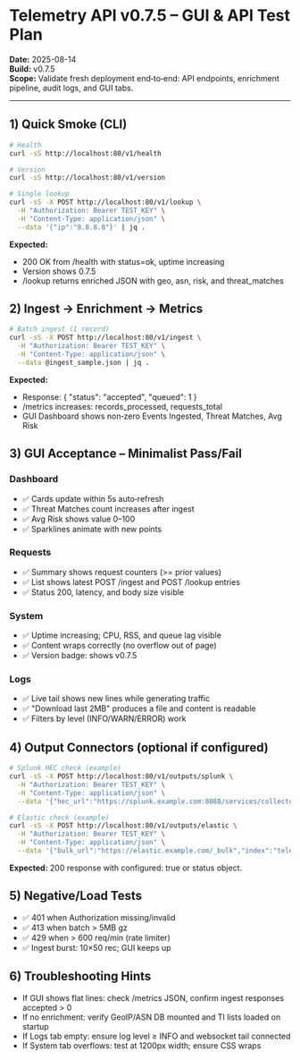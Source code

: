 # Telemetry API v0.7.5 – GUI & API Test Plan
**Date:** 2025-08-14  
**Build:** v0.7.5  
**Scope:** Validate fresh deployment end‑to‑end: API endpoints, enrichment pipeline, audit logs, and GUI tabs.

---

## 1) Quick Smoke (CLI)
```bash
# Health
curl -sS http://localhost:80/v1/health

# Version
curl -sS http://localhost:80/v1/version

# Single lookup
curl -sS -X POST http://localhost:80/v1/lookup \
  -H "Authorization: Bearer TEST_KEY" \
  -H "Content-Type: application/json" \
  --data '{"ip":"8.8.8.8"}' | jq .
```

**Expected:**
- 200 OK from /health with status=ok, uptime increasing
- Version shows 0.7.5
- /lookup returns enriched JSON with geo, asn, risk, and threat_matches

## 2) Ingest → Enrichment → Metrics
```bash
# Batch ingest (1 record)
curl -sS -X POST http://localhost:80/v1/ingest \
  -H "Authorization: Bearer TEST_KEY" \
  -H "Content-Type: application/json" \
  --data @ingest_sample.json | jq .
```

**Expected:**
- Response: { "status": "accepted", "queued": 1 }
- /metrics increases: records_processed, requests_total
- GUI Dashboard shows non‑zero Events Ingested, Threat Matches, Avg Risk

## 3) GUI Acceptance – Minimalist Pass/Fail

### Dashboard
- ✅ Cards update within 5s auto‑refresh
- ✅ Threat Matches count increases after ingest
- ✅ Avg Risk shows value 0–100
- ✅ Sparklines animate with new points

### Requests
- ✅ Summary shows request counters (>= prior values)
- ✅ List shows latest POST /ingest and POST /lookup entries
- ✅ Status 200, latency, and body size visible

### System
- ✅ Uptime increasing; CPU, RSS, and queue lag visible
- ✅ Content wraps correctly (no overflow out of page)
- ✅ Version badge: shows v0.7.5

### Logs
- ✅ Live tail shows new lines while generating traffic
- ✅ "Download last 2MB" produces a file and content is readable
- ✅ Filters by level (INFO/WARN/ERROR) work

## 4) Output Connectors (optional if configured)
```bash
# Splunk HEC check (example)
curl -sS -X POST http://localhost:80/v1/outputs/splunk \
  -H "Authorization: Bearer TEST_KEY" \
  -H "Content-Type: application/json" \
  --data '{"hec_url":"https://splunk.example.com:8088/services/collector","token":"***","sourcetype":"telemetry"}'

# Elastic check (example)
curl -sS -X POST http://localhost:80/v1/outputs/elastic \
  -H "Authorization: Bearer TEST_KEY" \
  -H "Content-Type: application/json" \
  --data '{"bulk_url":"https://elastic.example.com/_bulk","index":"telemetry-*"}'
```

**Expected:** 200 response with configured: true or status object.

## 5) Negative/Load Tests
- ✅ 401 when Authorization missing/invalid
- ✅ 413 when batch > 5MB gz
- ✅ 429 when > 600 req/min (rate limiter)
- ✅ Ingest burst: 10×50 rec; GUI keeps up

## 6) Troubleshooting Hints
- If GUI shows flat lines: check /metrics JSON, confirm ingest responses accepted > 0
- If no enrichment: verify GeoIP/ASN DB mounted and TI lists loaded on startup
- If Logs tab empty: ensure log level ≥ INFO and websocket tail connected
- If System tab overflows: test at 1200px width; ensure CSS wraps
